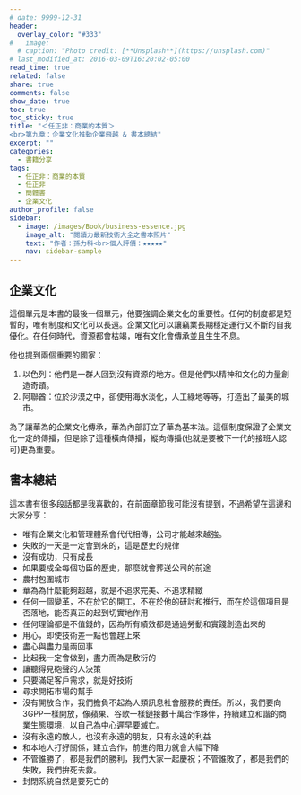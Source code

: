 ```yaml
---
# date: 9999-12-31
header:
  overlay_color: "#333"
#   image: 
  # caption: "Photo credit: [**Unsplash**](https://unsplash.com)"
# last_modified_at: 2016-03-09T16:20:02-05:00
read_time: true
related: false
share: true
comments: false
show_date: true
toc: true
toc_sticky: true
title: "＜任正非：商業的本質＞
<br>第九章：企業文化推動企業飛越 & 書本總結"
excerpt: ""
categories:
  - 書籍分享
tags:
  - 任正非：商業的本質
  - 任正非
  - 簡體書
  - 企業文化
author_profile: false
sidebar:
  - image: /images/Book/business-essence.jpg
    image_alt: "閱讀力最新技術大全之書本照片"
    text: "作者：孫力科<br>個人評價：★★★★★"
    nav: sidebar-sample
---
```

## 企業文化
這個單元是本書的最後一個單元，他要強調企業文化的重要性。任何的制度都是短暫的，唯有制度和文化可以長遠。企業文化可以讓竊業長期穩定運行又不斷的自我優化。在任何時代，資源都會枯竭，唯有文化會傳承並且生生不息。

他也提到兩個重要的國家：
1. 以色列：他們是一群人回到沒有資源的地方。但是他們以精神和文化的力量創造奇蹟。
2. 阿聯酋：位於沙漠之中，卻使用海水淡化，人工綠地等等，打造出了最美的城市。

為了讓華為的企業文化傳承，華為內部訂立了華為基本法。這個制度保證了企業文化一定的傳播，但是除了這種橫向傳播，縱向傳播(也就是要被下一代的接班人認可)更為重要。

## 書本總結
這本書有很多段話都是我喜歡的，在前面章節我可能沒有提到，不過希望在這邊和大家分享：
* 唯有企業文化和管理體系會代代相傳，公司才能越來越強。
* 失敗的一天是一定會到來的，這是歷史的規律
* 沒有成功，只有成長
* 如果要成全每個功臣的歷史，那麼就會葬送公司的前途
* 農村包圍城市
* 華為為什麼能夠超越，就是不追求完美、不追求精緻
* 任何一個變革，不在於它的開工，不在於他的研討和推行，而在於這個項目是否落地，能否真正的起到切實地作用
* 任何理論都是不值錢的，因為所有績效都是通過勞動和實踐創造出來的
* 用心，即使技術差一點也會趕上來
* 盡心與盡力是兩回事
* 比起我一定會做到，盡力而為是敷衍的 
* 讓聽得見砲聲的人決策
* 只要滿足客戶需求，就是好技術
* 尋求開拓市場的幫手
* 沒有開放合作，我們擔負不起為人類訊息社會服務的責任。所以，我們要向3GPP一樣開放，像蘋果、谷歌一樣鏈接數十萬合作夥伴，持續建立和諧的商業生態環境，以自己為中心遲早要滅亡。
* 沒有永遠的敵人，也沒有永遠的朋友，只有永遠的利益
* 和本地人打好關係，建立合作，前進的阻力就會大幅下降
* 不管誰勝了，都是我們的勝利，我們大家一起慶祝；不管誰敗了，都是我們的失敗，我們拚死去救。
* 封閉系統自然是要死亡的